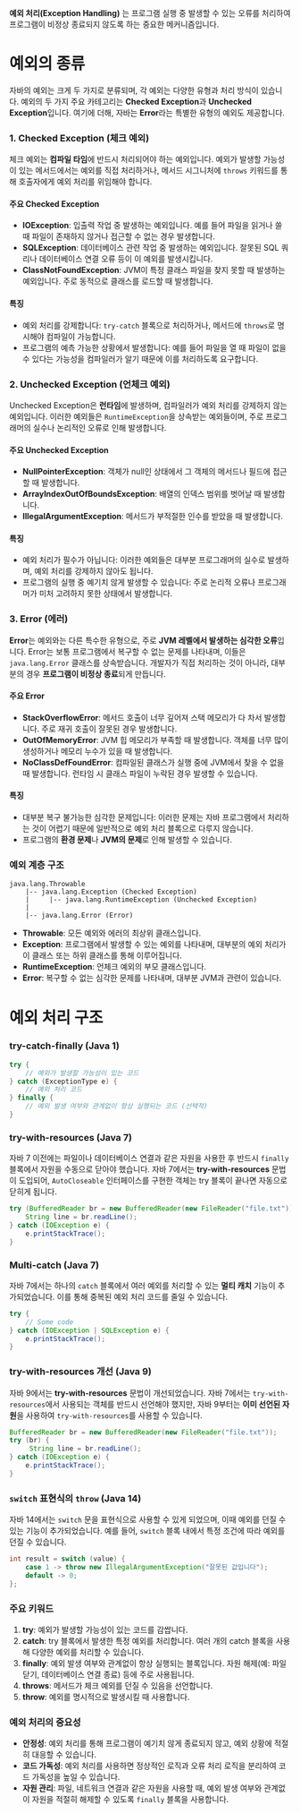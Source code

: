 **예외 처리(Exception Handling)** 는 프로그램 실행 중 발생할 수 있는 오류를 처리하여 프로그램이 비정상 종료되지 않도록 하는 중요한 메커니즘입니다. 

# 예외의 종류

자바의 예외는 크게 두 가지로 분류되며, 각 예외는 다양한 유형과 처리 방식이 있습니다. 예외의 두 가지 주요 카테고리는 **Checked Exception**과 **Unchecked Exception**입니다. 여기에 더해, 자바는 **Error**라는 특별한 유형의 예외도 제공합니다. 

### 1. Checked Exception (체크 예외)
체크 예외는 **컴파일 타임**에 반드시 처리되어야 하는 예외입니다. 예외가 발생할 가능성이 있는 메서드에서는 예외를 직접 처리하거나, 메서드 시그니처에 `throws` 키워드를 통해 호출자에게 예외 처리를 위임해야 합니다.

#### 주요 Checked Exception
- **IOException**: 입출력 작업 중 발생하는 예외입니다. 예를 들어 파일을 읽거나 쓸 때 파일이 존재하지 않거나 접근할 수 없는 경우 발생합니다.
- **SQLException**: 데이터베이스 관련 작업 중 발생하는 예외입니다. 잘못된 SQL 쿼리나 데이터베이스 연결 오류 등이 이 예외를 발생시킵니다.
- **ClassNotFoundException**: JVM이 특정 클래스 파일을 찾지 못할 때 발생하는 예외입니다. 주로 동적으로 클래스를 로드할 때 발생합니다.

#### 특징
- 예외 처리를 강제합니다: `try-catch` 블록으로 처리하거나, 메서드에 `throws`로 명시해야 컴파일이 가능합니다.
- 프로그램의 예측 가능한 상황에서 발생합니다: 예를 들어 파일을 열 때 파일이 없을 수 있다는 가능성을 컴파일러가 알기 때문에 이를 처리하도록 요구합니다.

### 2. Unchecked Exception (언체크 예외)

Unchecked Exception은 **런타임**에 발생하며, 컴파일러가 예외 처리를 강제하지 않는 예외입니다. 이러한 예외들은 `RuntimeException`을 상속받는 예외들이며, 주로 프로그래머의 실수나 논리적인 오류로 인해 발생합니다.

#### 주요 Unchecked Exception
- **NullPointerException**: 객체가 null인 상태에서 그 객체의 메서드나 필드에 접근할 때 발생합니다.
- **ArrayIndexOutOfBoundsException**: 배열의 인덱스 범위를 벗어날 때 발생합니다.
- **IllegalArgumentException**: 메서드가 부적절한 인수를 받았을 때 발생합니다.

#### 특징
- 예외 처리가 필수가 아닙니다: 이러한 예외들은 대부분 프로그래머의 실수로 발생하며, 예외 처리를 강제하지 않아도 됩니다.
- 프로그램의 실행 중 예기치 않게 발생할 수 있습니다: 주로 논리적 오류나 프로그래머가 미처 고려하지 못한 상태에서 발생합니다.

### 3. Error (에러)
**Error**는 예외와는 다른 특수한 유형으로, 주로 **JVM 레벨에서 발생하는 심각한 오류**입니다. Error는 보통 프로그램에서 복구할 수 없는 문제를 나타내며, 이들은 `java.lang.Error` 클래스를 상속받습니다. 개발자가 직접 처리하는 것이 아니라, 대부분의 경우 **프로그램이 비정상 종료**되게 만듭니다.

#### 주요 Error
- **StackOverflowError**: 메서드 호출이 너무 깊어져 스택 메모리가 다 차서 발생합니다. 주로 재귀 호출이 잘못된 경우 발생합니다.
- **OutOfMemoryError**: JVM 힙 메모리가 부족할 때 발생합니다. 객체를 너무 많이 생성하거나 메모리 누수가 있을 때 발생합니다.
- **NoClassDefFoundError**: 컴파일된 클래스가 실행 중에 JVM에서 찾을 수 없을 때 발생합니다. 런타임 시 클래스 파일이 누락된 경우 발생할 수 있습니다.

#### 특징
- 대부분 복구 불가능한 심각한 문제입니다: 이러한 문제는 자바 프로그램에서 처리하는 것이 어렵기 때문에 일반적으로 예외 처리 블록으로 다루지 않습니다.
- 프로그램의 **환경 문제**나 **JVM의 문제**로 인해 발생할 수 있습니다.

### 예외 계층 구조

```
java.lang.Throwable
    |-- java.lang.Exception (Checked Exception)
    |     |-- java.lang.RuntimeException (Unchecked Exception)
    |
    |-- java.lang.Error (Error)
```

- **Throwable**: 모든 예외와 에러의 최상위 클래스입니다.
- **Exception**: 프로그램에서 발생할 수 있는 예외를 나타내며, 대부분의 예외 처리가 이 클래스 또는 하위 클래스를 통해 이루어집니다.
- **RuntimeException**: 언체크 예외의 부모 클래스입니다.
- **Error**: 복구할 수 없는 심각한 문제를 나타내며, 대부분 JVM과 관련이 있습니다.


# 예외 처리 구조 

### try-catch-finally (Java 1)

```java
try {
    // 예외가 발생할 가능성이 있는 코드
} catch (ExceptionType e) {
    // 예외 처리 코드
} finally {
    // 예외 발생 여부와 관계없이 항상 실행되는 코드 (선택적)
}
```

### try-with-resources (Java 7)

자바 7 이전에는 파일이나 데이터베이스 연결과 같은 자원을 사용한 후 반드시 `finally` 블록에서 자원을 수동으로 닫아야 했습니다. 자바 7에서는 **try-with-resources** 문법이 도입되어, `AutoCloseable` 인터페이스를 구현한 객체는 try 블록이 끝나면 자동으로 닫히게 됩니다.

```java
try (BufferedReader br = new BufferedReader(new FileReader("file.txt"))) {
    String line = br.readLine();
} catch (IOException e) {
    e.printStackTrace();
}
```

### Multi-catch (Java 7)

자바 7에서는 하나의 `catch` 블록에서 여러 예외를 처리할 수 있는 **멀티 캐치** 기능이 추가되었습니다. 이를 통해 중복된 예외 처리 코드를 줄일 수 있습니다.

```java
try {
    // Some code
} catch (IOException | SQLException e) {
    e.printStackTrace();
}
```

### try-with-resources 개선 (Java 9)

자바 9에서는 **try-with-resources** 문법이 개선되었습니다. 자바 7에서는 `try-with-resources`에서 사용되는 객체를 반드시 선언해야 했지만, 자바 9부터는 **이미 선언된 자원**을 사용하여 `try-with-resources`를 사용할 수 있습니다.

```java
BufferedReader br = new BufferedReader(new FileReader("file.txt"));
try (br) {
     String line = br.readLine();
} catch (IOException e) {
    e.printStackTrace();
}
```

### `switch` 표현식의 `throw` (Java 14)

자바 14에서는 `switch` 문을 표현식으로 사용할 수 있게 되었으며, 이때 예외를 던질 수 있는 기능이 추가되었습니다. 예를 들어, `switch` 블록 내에서 특정 조건에 따라 예외를 던질 수 있습니다.

```java
int result = switch (value) {
    case 1 -> throw new IllegalArgumentException("잘못된 값입니다");
    default -> 0;
};
```

### 주요 키워드
1. **try**: 예외가 발생할 가능성이 있는 코드를 감쌉니다.
2. **catch**: try 블록에서 발생한 특정 예외를 처리합니다. 여러 개의 catch 블록을 사용해 다양한 예외를 처리할 수 있습니다.
3. **finally**: 예외 발생 여부와 관계없이 항상 실행되는 블록입니다. 자원 해제(예: 파일 닫기, 데이터베이스 연결 종료) 등에 주로 사용됩니다.
4. **throws**: 메서드가 체크 예외를 던질 수 있음을 선언합니다.
5. **throw**: 예외를 명시적으로 발생시킬 때 사용합니다.

### 예외 처리의 중요성
- **안정성**: 예외 처리를 통해 프로그램이 예기치 않게 종료되지 않고, 예외 상황에 적절히 대응할 수 있습니다.
- **코드 가독성**: 예외 처리를 사용하면 정상적인 로직과 오류 처리 로직을 분리하여 코드 가독성을 높일 수 있습니다.
- **자원 관리**: 파일, 네트워크 연결과 같은 자원을 사용할 때, 예외 발생 여부와 관계없이 자원을 적절히 해제할 수 있도록 `finally` 블록을 사용합니다.